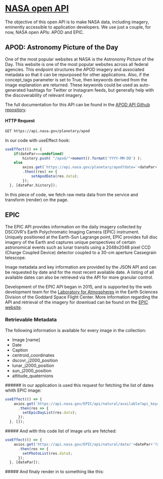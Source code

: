 # [NASA open API](https://api.nasa.gov/)

The objective of this open API is to make NASA data, including imagery, eminently accessible to application developers.
We use just a couple, for now, NASA open APIs: APOD and EPIC.

## APOD: Astronomy Picture of the Day

One of the most popular websites at NASA is the Astronomy Picture of the Day. This website is one of the most popular websites across all federal agencies. This endpoint structures the APOD imagery and associated metadata so that it can be repurposed for other applications. Also, if the concept_tags parameter is set to True, then keywords derived from the image explanation are returned. These keywords could be used as auto-generated hashtags for Twitter or Instagram feeds, but generally help with the discoverability of relevant imagery.

The full documentation for this API can be found in the [APOD API Github repository](https://github.com/nasa/apod-api).

#### HTTP Request

```sh
GET https://api.nasa.gov/planetary/apod
```

In our code with useEffect hook:

```jsx
useEffect(() => {
    if(datePar===undefined)
        history.push( "/apod/"+moment().format('YYYY-MM-DD') );
    else        
        axios.get(`https://api.nasa.gov/planetary/apod?date=`+datePar+`&api_key=<apy-key>`)
        .then((res) => {
            setApodData(res.data);
        });
  }, [datePar,history]);
```

In this piece of code, we fetch raw meta data from the service and transform (render) on the page.

##

## EPIC

The EPIC API provides information on the daily imagery collected by DSCOVR's Earth Polychromatic Imaging Camera (EPIC) instrument. Uniquely positioned at the Earth-Sun Lagrange point, EPIC provides full disc imagery of the Earth and captures unique perspectives of certain astronomical events such as lunar transits using a 2048x2048 pixel CCD (Charge Coupled Device) detector coupled to a 30-cm aperture Cassegrain telescope.

Image metadata and key information are provided by the JSON API and can be requested by date and for the most recent available date. A listing of all available dates can also be retrieved via the API for more granular control.

Development of the EPIC API began in 2015, and is supported by the web development team for the [Laboratory for Atmospheres](http://atmospheres.gsfc.nasa.gov/) in the Earth Sciences Division of the Goddard Space Flight Center. More information regarding the API and retrieval of the imagery for download can be found on the [EPIC website](http://epic.gsfc.nasa.gov/).

### Retrievable Metadata

The following information is available for every image in the collection:

- Image [name]
- Date
- Caption
- centroid_coordinates
- dscovr_j2000_position
- lunar_j2000_position
- sun_j2000_position
- attitude_quaternions

###### In our application is used this request for fetching the list of dates whith EPIC image:

```js
useEffect(() => {
    axios.get(`https://api.nasa.gov/EPIC/api/natural/available?api_key=<apy_key>`)
      .then(res => {
        setEpicDayList(res.data);
      });
  }, []);
```

##### And with this code list of image urls are fetched:

```jsx
useEffect(() => {
    axios.get('https://api.nasa.gov/EPIC/api/natural/date/'+datePar+'?api_key=<apy-key>')
      .then(res => {
        setPhotoList(res.data);
      });
  }, [datePar]);
```

##### And finaly render in to something like this:
